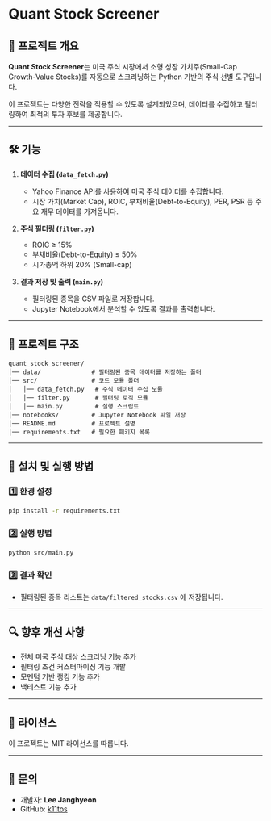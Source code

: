 # Quant Stock Screener

## 📌 프로젝트 개요

**Quant Stock Screener**는 미국 주식 시장에서 소형 성장 가치주(Small-Cap Growth-Value Stocks)를 자동으로 스크리닝하는 Python 기반의 주식 선별 도구입니다.

이 프로젝트는 다양한 전략을 적용할 수 있도록 설계되었으며, 데이터를 수집하고 필터링하여 최적의 투자 후보를 제공합니다.

---

## 🛠️ 기능

1. **데이터 수집 (`data_fetch.py`)**
   - Yahoo Finance API를 사용하여 미국 주식 데이터를 수집합니다.
   - 시장 가치(Market Cap), ROIC, 부채비율(Debt-to-Equity), PER, PSR 등 주요 재무 데이터를 가져옵니다.

2. **주식 필터링 (`filter.py`)**
   - ROIC ≥ 15%
   - 부채비율(Debt-to-Equity) ≤ 50%
   - 시가총액 하위 20% (Small-cap)

3. **결과 저장 및 출력 (`main.py`)**
   - 필터링된 종목을 CSV 파일로 저장합니다.
   - Jupyter Notebook에서 분석할 수 있도록 결과를 출력합니다.

---

## 📂 프로젝트 구조

```
quant_stock_screener/
│── data/              # 필터링된 종목 데이터를 저장하는 폴더
│── src/               # 코드 모듈 폴더
│   │── data_fetch.py   # 주식 데이터 수집 모듈
│   │── filter.py       # 필터링 로직 모듈
│   │── main.py         # 실행 스크립트
│── notebooks/         # Jupyter Notebook 파일 저장
│── README.md          # 프로젝트 설명
│── requirements.txt   # 필요한 패키지 목록
```

---

## 🚀 설치 및 실행 방법

### 1️⃣ 환경 설정

```bash
pip install -r requirements.txt
```

### 2️⃣ 실행 방법

```bash
python src/main.py
```

### 3️⃣ 결과 확인

- 필터링된 종목 리스트는 `data/filtered_stocks.csv` 에 저장됩니다.

---

## 🔍 향후 개선 사항

- 전체 미국 주식 대상 스크리닝 기능 추가
- 필터링 조건 커스터마이징 기능 개발
- 모멘텀 기반 랭킹 기능 추가
- 백테스트 기능 추가

---

## 📜 라이선스

이 프로젝트는 MIT 라이선스를 따릅니다.

---

## 📧 문의

- 개발자: **Lee Janghyeon**
- GitHub: [k11tos](https://github.com/k11tos)
